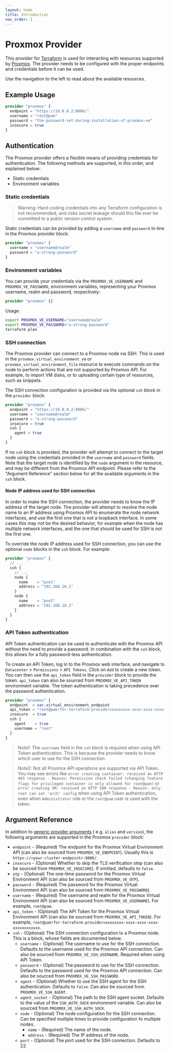 ```yaml
---
layout: home
title: Introduction
nav_order: 1
---
```


# Proxmox Provider

This provider for [Terraform](https://www.terraform.io/) is used for interacting
with resources supported by [Proxmox](https://www.proxmox.com/en/). The provider
needs to be configured with the proper endpoints and credentials before it can
be used.

Use the navigation to the left to read about the available resources.

## Example Usage

```terraform
provider "proxmox" {
  endpoint = "https://10.0.0.2:8006/"
  username = "root@pam"
  password = "the-password-set-during-installation-of-proxmox-ve"
  insecure = true
}
```

## Authentication

The Proxmox provider offers a flexible means of providing credentials for
authentication. The following methods are supported, in this order, and
explained below:

- Static credentials
- Environment variables

### Static credentials

> Warning: Hard-coding credentials into any Terraform configuration is not
> recommended, and risks secret leakage should this file ever be committed to a
> public version control system.

Static credentials can be provided by adding a `username` and `password` in-line
in the Proxmox provider block:

```terraform
provider "proxmox" {
  username = "username@realm"
  password = "a-strong-password"
}
```

### Environment variables

You can provide your credentials via the `PROXMOX_VE_USERNAME`
and `PROXMOX_VE_PASSWORD`, environment variables, representing your Proxmox
username, realm and password, respectively:

```terraform
provider "proxmox" {}
```

Usage:

```sh
export PROXMOX_VE_USERNAME="username@realm"
export PROXMOX_VE_PASSWORD="a-strong-password"
terraform plan
```

### SSH connection

The Proxmox provider can connect to a Proxmox node via SSH. This is used in
the `proxmox_virtual_environment_vm` or `proxmox_virtual_environment_file`
resource to execute commands on the node to perform actions that are not
supported by Proxmox API. For example, to import VM disks, or to uploading
certain type of resources, such as snippets.

The SSH connection configuration is provided via the optional `ssh` block in
the `provider` block:

```terraform
provider "proxmox" {
  endpoint = "https://10.0.0.2:8006/"
  username = "username@realm"
  password = "a-strong-password"
  insecure = true
  ssh {
    agent = true
  }
}
```

If no `ssh` block is provided, the provider will attempt to connect to the
target node using the credentials provided in the `username` and `password`
fields.
Note that the target node is identified by the `node` argument in the resource,
and may be different from the Proxmox API endpoint. Please refer to the
"Argument Reference" section below for all the available arguments in the `ssh`
block.

#### Node IP address used for SSH connection

In order to make the SSH connection, the provider needs to know the IP address
of the target node. The provider will attempt to resolve the
node name to an IP address using Proxmox API to enumerate the node network
interfaces, and use the first one that is not a loopback interface. In some
cases this may not be the desired behavior, for example when the node has
multiple network interfaces, and the one that should be used for SSH is not the
first one.

To override the node IP address used for SSH connection, you can use the
optional `node` blocks in the `ssh` block. For example:

```terraform
provider "proxmox" {
  // ...
  ssh {
    // ...
    node {
      name    = "pve1"
      address = "192.168.10.1"
    }
    node {
      name    = "pve2"
      address = "192.168.10.2"
    }
  }
}

```

### API Token authentication

API Token authentication can be used to authenticate with the Proxmox API
without the need to provide a password. In combination with the `ssh` block,
this allows for a fully password-less authentication.

To create an API Token, log in to the Proxmox web interface, and navigate to
`Datacenter` > `Permissions` > `API Tokens`. Click on `Add` to create a new
token. You can then use the `api_token` field in the `provider` block to provide
the token. `api_token` can also be sourced from `PROXMOX_VE_API_TOKEN`
environment variable. The token authentication is taking precedence over the
password authentication.

```terraform
provider "proxmox" {
  endpoint  = var.virtual_environment_endpoint
  api_token = "root@pam!for-terraform-provider=xxxxxxxx-xxxx-xxxx-xxxx-xxxxxxxxxxxx"
  insecure  = true
  ssh {
    agent    = true
    username = "root"
  }
}
```

> Note1: The `username` field in the `ssh` block is required when using API
> Token authentication. This is because the provider needs to know which user to
> use for the SSH connection.

> Note2: Not all Proxmox API operations are supported via API Token. You may see
> errors like
`error creating container: received an HTTP 403 response - Reason: Permission check
failed (changing feature flags for privileged container is only allowed for root@pam)`
> or
`error creating VM: received an HTTP 500 response - Reason: only root can set 'arch' config`
> when using API Token authentication, even when `Administrator` role or
> the `root@pam` user is used with the token.

## Argument Reference

In addition
to [generic provider arguments](https://www.terraform.io/docs/configuration/providers.html) (
e.g. `alias` and `version`), the following arguments are supported in the
Proxmox `provider` block:

- `endpoint` - (Required) The endpoint for the Proxmox Virtual Environment
  API (can also be sourced from `PROXMOX_VE_ENDPOINT`). Usually this is
  `https://<your-cluster-endpoint>:8006/`.
- `insecure` - (Optional) Whether to skip the TLS verification step (can
  also be sourced from `PROXMOX_VE_INSECURE`). If omitted, defaults
  to `false`.
- `otp` - (Optional) The one-time password for the Proxmox Virtual
  Environment API (can also be sourced from `PROXMOX_VE_OTP`).
- `password` - (Required) The password for the Proxmox Virtual Environment
  API (can also be sourced from `PROXMOX_VE_PASSWORD`).
- `username` - (Required) The username and realm for the Proxmox Virtual
  Environment API (can also be sourced from `PROXMOX_VE_USERNAME`). For
  example, `root@pam`.
- `api_token` - (Optional) The API Token for the Proxmox Virtual
  Environment API (can also be sourced from `PROXMOX_VE_API_TOKEN`). For
  example, `root@pam!for-terraform-provider=xxxxxxxx-xxxx-xxxx-xxxx-xxxxxxxxxxxx`.
- `ssh` - (Optional) The SSH connection configuration to a Proxmox node. This is
  a block, whose fields are documented below.
    - `username` - (Optional) The username to use for the SSH connection.
      Defaults to the username used for the Proxmox API connection. Can also be
      sourced from `PROXMOX_VE_SSH_USERNAME`. Required when using API Token.
    - `password` - (Optional) The password to use for the SSH connection.
      Defaults to the password used for the Proxmox API connection. Can also be
      sourced from `PROXMOX_VE_SSH_PASSWORD`.
    - `agent` - (Optional) Whether to use the SSH agent for the SSH
      authentication. Defaults to `false`. Can also be sourced
      from `PROXMOX_VE_SSH_AGENT`.
    - `agent_socket` - (Optional) The path to the SSH agent socket.
      Defaults to the value of the `SSH_AUTH_SOCK` environment variable. Can
      also be sourced from `PROXMOX_VE_SSH_AUTH_SOCK`.
    - `node` - (Optional) The node configuration for the SSH connection. Can be
      specified multiple times to provide configuration fo multiple nodes.
        - `name` - (Required) The name of the node.
        - `address` - (Required) The IP address of the node.
    - `port` - (Optional) The port used for the SSH connection. Defaults to 22.